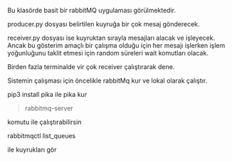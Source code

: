 Bu klasörde basit bir rabbitMQ uygulaması görülmektedir.

producer.py dosyası belirtilen kuyruğa bir çok mesaj gönderecek.

receiver.py dosyası ise kuyruktan sırayla mesajları alacak ve işleyecek. Ancak bu gösterim amaçlı bir çalışma olduğu için her mesajı işlerken işlem yoğunluğunu taklit etmesi için random süreleri wait komutları olacak.

Birden fazla terminalde vir çok receiver çalıştırarak dene.

Sistemin çalışması için öncelikle rabbitMq kur ve lokal olarak çalıştır.

pip3 install pika ile pika kur

> rabbitmq-server

komutu ile çalıştırabilirsin

rabbitmqctl list_queues

ile kuyrukları gör
